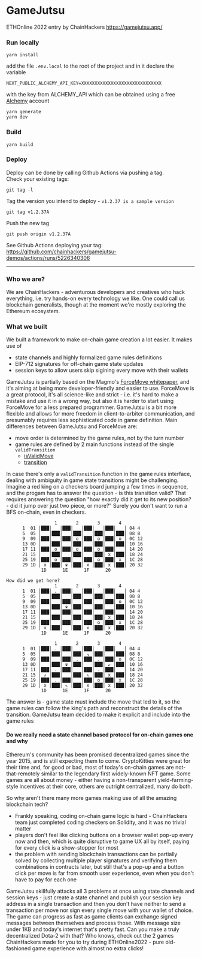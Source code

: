 # GameJutsu
ETHOnline 2022 entry by ChainHackers
https://gamejutsu.app/

### Run locally
```shell
yarn install
```
add the file `.env.local` to the root of the project and in it declare the variable
```shell
NEXT_PUBLIC_ALCHEMY_API_KEY=XXXXXXXXXXXXXXXXXXXXXXXXXXXXXX
```

with the key from ALCHEMY_API which can be obtained 
using a free [Alchemy](https://www.alchemy.com/) account

```shell
yarn generate
yarn dev
```

### Build
```shell
yarn build
```

### Deploy
Deploy can be done by calling Github Actions via pushing a tag.  
Check your existing tags:
```shell
git tag -l
```

Tag the version you intend to deploy - `v1.2.37 is a sample version`
```shell
git tag v1.2.37A
```

Push the new tag
```shell
git push origin v1.2.37A
```
See Github Actions deploying your tag:
https://github.com/chainhackers/gamejutsu-demos/actions/runs/5226340306  

---
### Who we are?
We are ChainHackers - adventurous developers and creatives who hack everything, i.e. try hands-on every technology 
we like. One could call us blockchain generalists, though at the moment we're mostly exploring the Ethereum ecosystem.


### What we built
We built a framework to make on-chain game creation a lot easier. It makes use of 
* state channels and highly formalized game rules definitions
* EIP-712 signatures for off-chain game state updates
* session keys to allow users skip sigining every move with their wallets

GameJutsu is partially based on the Magmo's [ForceMove whitepaper](https://magmo.com/force-move-games.pdf), 
and it's aiming at being more developer-friendly and easier to use. ForceMove is a great protocol, 
it's all science-like and strict - i.e. it's hard to make a mistake and use it in a wrong way, but also it is harder 
to start using ForceMove for a less prepared programmer. GameJutsu is a bit more flexible and allows for more freedom in 
client-to-arbiter communication, and presumably requires less sophisticated code in game definition.
Main differences between GameJutsu and ForceMove are:
* move order is determined by the game rules, not by the turn number
* game rules are defined by 2 main functions instead of the single `validTransition`
  * [isValidMove](https://github.com/ChainHackers/gamejutsu-contracts/blob/main/interfaces/IGameJutsuRules.sol#L26)
  * [transition](https://github.com/ChainHackers/gamejutsu-contracts/blob/main/interfaces/IGameJutsuRules.sol#L28)

In case there's only a `validTransition` function in the game rules interface,
dealing with ambiguity in game state transitions might be challenging.
Imagine a red king on a checkers board jumping a few times in sequence, and the progam
has to answer the question - is this transition valid? That requires answering the question
"how exactly did it get to its new position? - did it jump over just two piece, or more?"
Surely you don't want to run a BFS on-chain, even in checkers.
```
                  1       2       3       4
      1  01 │███│   │███│   │███│   │███│   │ 04 4
      5  05 │   │███│   │███│   │███│   │███│ 08 8
      9  09 │███│   │███│ o │███│ o │███│ o │ 0C 12
      13 0D │   │███│   │███│   │███│   │███│ 10 16
      17 11 │███│ o │███│ o │███│ o │███│   │ 14 20
      21 15 │   │███│   │███│   │███│ x │███│ 18 24
      25 19 │███│ o │███│   │███│ o │███│ x │ 1C 28
      29 1D │ x │███│ ♛ │███│ x │███│ x │███│ 20 32
             1D      1E      1F      20

How did we get here?
                  1       2       3       4
      1  01 │███│ . │███│   │███│   │███│   │ 04 4
      5  05 │   │███│   │███│   │███│   │███│ 08 8
      9  09 │███│   │███│   │███│   │███│ o │ 0C 12
      13 0D │   │███│ ♛ │███│   │███│   │███│ 10 16
      17 11 │███│   │███│   │███│   │███│   │ 14 20
      21 15 │   │███│   │███│   │███│ x │███│ 18 24
      25 19 │███│   │███│   │███│ o │███│ x │ 1C 28
      29 1D │ x │███│   │███│ x │███│ x │███│ 20 32
             1D      1E      1F      20

                  1       2       3       4
      1  01 │███│ . │███│   │███│   │███│   │ 04 4
      5  05 │   │███│   │███│ ↘ │███│   │███│ 08 8
      9  09 │███│   │███│ . │███│ . │███│ o │ 0C 12
      13 0D │   │███│ ♛ │███│   │███│ ↙ │███│ 10 16
      17 11 │███│ . │███│   │███│ . │███│   │ 14 20
      21 15 │ ↗ │███│   │███│ ↖ │███│ x │███│ 18 24
      25 19 │███│ . │███│   │███│ o │███│ x │ 1C 28
      29 1D │ x │███│ ↖ │███│ x │███│ x │███│ 20 32
             1D      1E      1F      20
```

The answer is - game state must include the move that led to it, so the game rules can follow the king's path 
and reconstruct the details of the transition. GameJutsu team decided to make it explicit and include into the game rules 

#### Do we really need a state channel based protocol for on-chain games one and why
Ethereum's community has been promised decentralized games since the year 2015, and is still expecting them to come. 
CryptoKitties were great for their time and, for good or bad, most of today's on-chain games are not-that-remotely 
similar to the legendary first widely-known NFT game. Some games are all about money - 
either having a non-transparent yield-farming-style incentives at their core, others are outright centralized, 
many do both. 

So why aren't there many more games making use of all the amazing blockchain tech?

* Frankly speaking, coding on-chain game logic is hard - ChainHackers team just completed coding checkers on Solidity, and it was no trivial matter 
* players don't feel like clicking buttons on a browser wallet pop-up every now and then, which is quite disruptive to game UX all by itself, paying for every click is a show-stopper for most
* the problem with sending blockchain transactions can be partially solved by collecting multiple player signatures and verifying them combinations in contracts later, but still that's a pop-up and a button click per move is far from smooth user experience, even when you don't have to pay for each one

GameJutsu skillfully attacks all 3 problems at once using state channels and session keys - just create a state channel and publish your session key address in a single transaction and then you don't have neither to send a transaction per move nor sign every single move with your wallet of choice. The game can progress as fast as game clients can exchange signed messages between themselves and process those. With message size under 1KB and today's internet that's pretty fast. Can you make a truly decentralized Dota-2 with that? Who knows, check out the 2 games ChainHackers made for you to try during ETHOnline2022 - pure old-fashioned game experience with almost no extra clicks!